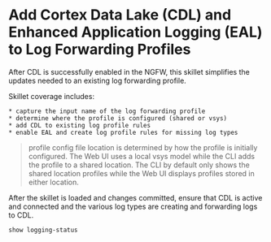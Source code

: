 # Add Cortex Data Lake (CDL) and Enhanced Application Logging (EAL) to Log Forwarding Profiles

After CDL is successfully enabled in the NGFW, this skillet simplifies the updates
needed to an existing log forwarding profile.

Skillet coverage includes:

    * capture the input name of the log forwarding profile
    * determine where the profile is configured (shared or vsys)
    * add CDL to existing log profile rules
    * enable EAL and create log profile rules for missing log types
    
> profile config file location is determined by how the profile is initially configured.
> The Web UI uses a local vsys model while the CLI adds the profile to a shared location.
> The CLI by default only shows the shared location profiles while the Web UI displays
> profiles stored in either location.

After the skillet is loaded and changes committed, ensure that CDL is active and connected
and the various log types are creating and forwarding logs to CDL.

```angular2
show logging-status
```

